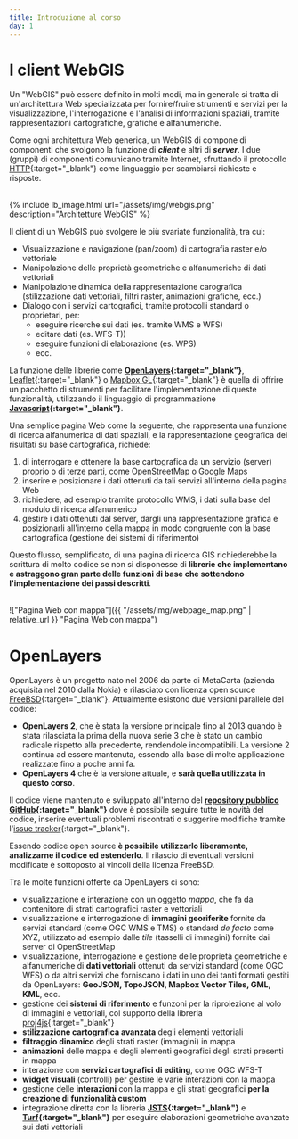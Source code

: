 ```yaml
---
title: Introduzione al corso
day: 1
---
```

I client WebGIS
===============
Un "WebGIS" può essere definito in molti modi, ma in generale si tratta di un'architettura Web specializzata per fornire/fruire strumenti e servizi per la visualizzazione, l'interrogazione e l'analisi di informazioni spaziali, tramite rappresentazioni cartografiche, grafiche e alfanumeriche.

Come ogni architettura Web generica, un WebGIS di compone di componenti che svolgono la funzione di **_client_** e altri di **_server_**. I due (gruppi) di componenti comunicano tramite Internet, sfruttando il protocollo [HTTP](https://it.wikipedia.org/wiki/Hypertext_Transfer_Protocol){:target="_blank"} come linguaggio per scambiarsi richieste e risposte.

<br>
{% include lb_image.html url="/assets/img/webgis.png" description="Architetture WebGIS" %}
<br>

Il client di un WebGIS può svolgere le più svariate funzionalità, tra cui:

* Visualizzazione e navigazione (pan/zoom) di cartografia raster e/o vettoriale
* Manipolazione delle proprietà geometriche e alfanumeriche di dati vettoriali
* Manipolazione dinamica della rappresentazione carografica (stilizzazione dati vettoriali, filtri raster, animazioni grafiche, ecc.)
* Dialogo con i servizi cartografici, tramite protocolli standard o proprietari, per:
   * eseguire ricerche sui dati (es. tramite WMS e WFS)
   * editare dati (es. WFS-T))
   * eseguire funzioni di elaborazione (es. WPS)
   * ecc.

La funzione delle librerie come **[OpenLayers](http://openlayers.org/){:target="_blank"}**, [Leaflet](http://leafletjs.com/){:target="_blank"} o [Mapbox GL](https://www.mapbox.com/mapbox-gl-js/api/){:target="_blank"} è quella di offrire un pacchetto di strumenti per facilitare l'implementazione di queste funzionalità, utilizzando il linguaggio di programmazione **[Javascript](https://developer.mozilla.org/it/docs/Web/JavaScript){:target="_blank"}**.

Una semplice pagina Web come la seguente, che rappresenta una funzione di ricerca alfanumerica di dati spaziali, e la rappresentazione geografica dei risultati su base cartografica, richiede:

1. di interrogare e ottenere la base cartografica da un servizio (server) proprio o di terze parti, come OpenStreetMap o Google Maps
2. inserire e posizionare i dati ottenuti da tali servizi all'interno della pagina Web
3. richiedere, ad esempio tramite protocollo WMS, i dati sulla base del modulo di ricerca alfanumerico
4. gestire i dati ottenuti dal server, dargli una rappresentazione grafica e posizionarli all'interno della mappa in modo congruente con la base cartografica (gestione dei sistemi di riferimento)

Questo flusso, semplificato, di una pagina di ricerca GIS richiederebbe la scrittura di molto codice se non si disponesse di **librerie che implementano e astraggono gran parte delle funzioni di base che sottendono l'implementazione dei passi descritti**.

<br>
!["Pagina Web con mappa"]({{ "/assets/img/webpage_map.png" | relative_url }} "Pagina Web con mappa")
<br>

OpenLayers
==========

OpenLayers è un progetto nato nel 2006 da parte di MetaCarta (azienda acquisita nel 2010 dalla Nokia) e rilasciato con licenza open source [FreeBSD](https://tldrlegal.com/license/bsd-2-clause-license-(freebsd)){:target="_blank"}.
Attualmente esistono due versioni parallele del codice:

* **OpenLayers 2**, che è stata la versione principale fino al 2013 quando è stata rilasciata la prima della nuova serie 3 che è stato un cambio radicale rispetto alla precedente, rendendole incompatibili. La versione 2 continua ad essere mantenuta, essendo alla base di molte applicazione realizzate fino a poche anni fa.
* **OpenLayers 4** che è la versione attuale, e **sarà quella utilizzata in questo corso**.

Il codice viene mantenuto e sviluppato all'interno del **[repository pubblico GitHub](https://github.com/openlayers/openlayers){:target="_blank"}** dove è possibile seguire tutte le novità del codice, inserire eventuali problemi riscontrati o suggerire modifiche tramite l'[issue tracker](https://github.com/openlayers/openlayers/issues){:target="_blank"}.

Essendo codice open source **è possibile utilizzarlo liberamente, analizzarne il codice ed estenderlo**. Il rilascio di eventuali versioni modificate è sottoposto ai vincoli della licenza FreeBSD.

Tra le molte funzioni offerte da OpenLayers ci sono:

* visualizzazione e interazione con un oggetto _mappa_, che fa da contenitore di strati cartografici raster e vettoriali
* visualizzazione e interrogazione di **immagini georiferite** fornite da servizi standard (come OGC WMS e TMS) o standard _de facto_ come XYZ, utilizzato ad esempio dalle _tile_ (tasselli di immagini) fornite dai server di OpenStreetMap
* visualizzazione, interrogazione e gestione delle proprietà geometriche e alfanumeriche di **dati vettoriali** ottenuti da servizi standard (come OGC WFS) o da altri servizi che forniscano i dati in uno dei tanti formati gestiti da OpenLayers: **GeoJSON, TopoJSON, Mapbox Vector Tiles, GML, KML**, ecc.
* gestione dei **sistemi di riferimento** e funzoni per la riproiezione al volo di immagini e vettoriali, col supporto della libreria [proj4js](http://proj4js.org/){:target="_blank"}
* **stilizzazione cartografica avanzata** degli elementi vettoriali
* **filtraggio dinamico** degli strati raster (immagini) in mappa
* **animazioni** delle mappa e degli elementi geografici degli strati presenti in mappa 
* interazione con **servizi cartografici di editing**, come OGC WFS-T
* **widget visuali** (controlli) per gestire le varie interazioni con la mappa
* gestione delle **interazioni** con la mappa e gli strati geografici **per la creazione di funzionalità custom**
* integrazione diretta con la libreria **[JSTS](http://bjornharrtell.github.io/jsts/){:target="_blank"}** e **[Turf](http://turfjs.org/){:target="_blank"}** per eseguire elaborazioni geometriche avanzate sui dati vettoriali
